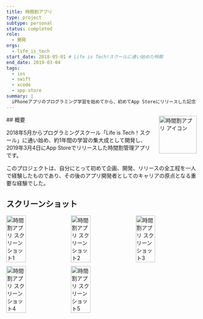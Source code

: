 ```yaml
---
title: 時間割アプリ
type: project
subtype: personal
status: completed
role:
  - 開発
orgs:
  - life_is_tech
start_date: 2018-05-01 # Life is Tech!スクールに通い始めた時期
end_date: 2019-03-04
tags:
  - ios
  - swift
  - xcode
  - app-store
summary: |
  iPhoneアプリのプログラミング学習を始めてから、初めてApp Storeにリリースした記念すべき最初のアプリ。
---
```


<img src="linked_assets/10_Projects/Personal/timetable_app/assets/timetable_app_icon.jpg" alt="時間割アプリ アイコン" style="float: right; width: 100px; margin-left: 16px;">
## 概要

2018年5月からプログラミングスクール「Life is Tech！スクール」に通い始め、約1年間の学習の集大成として開発し、2019年3月4日にApp Storeでリリースした時間割管理アプリです。

このプロジェクトは、自分にとって初めて企画、開発、リリースの全工程を一人で経験したものであり、その後のアプリ開発者としてのキャリアの原点となる重要な経験でした。

## スクリーンショット
<div style="display: flex; flex-wrap: wrap; gap: 10px;">
    <img src="linked_assets/10_Projects/Personal/timetable_app/assets/timetable_app_ss_1.jpg" alt="時間割アプリ スクリーンショット1" width="32%">
    <img src="linked_assets/10_Projects/Personal/timetable_app/assets/timetable_app_ss_2.jpg" alt="時間割アプリ スクリーンショット2" width="32%">
    <img src="linked_assets/10_Projects/Personal/timetable_app/assets/timetable_app_ss_3.jpg" alt="時間割アプリ スクリーンショット3" width="32%">
    <img src="linked_assets/10_Projects/Personal/timetable_app/assets/timetable_app_ss_4.jpg" alt="時間割アプリ スクリーンショット4" width="32%">
    <img src="linked_assets/10_Projects/Personal/timetable_app/assets/timetable_app_ss_5.jpg" alt="時間割アプリ スクリーンショット5" width="32%">
</div>
